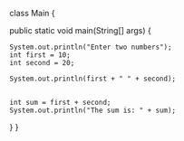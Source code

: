 class Main {

  public static void main(String[] args) {
    
    System.out.println("Enter two numbers");
    int first = 10;
    int second = 20;
    
    System.out.println(first + " " + second);

   
    int sum = first + second;
    System.out.println("The sum is: " + sum);
  }
}
